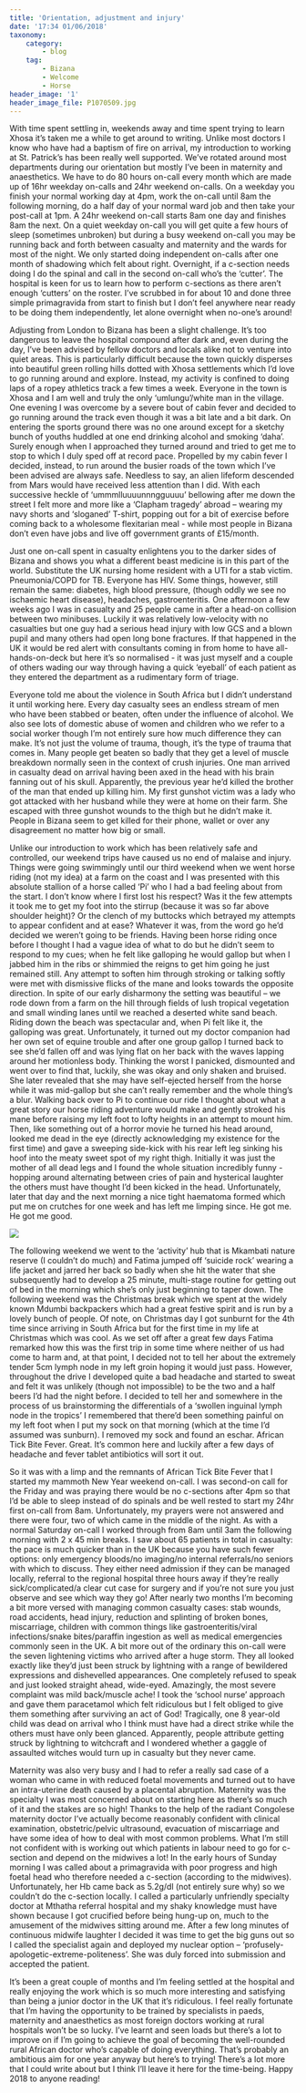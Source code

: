 ```yaml
---
title: 'Orientation, adjustment and injury'
date: '17:34 01/06/2018'
taxonomy:
    category:
        - blog
    tag:
        - Bizana
        - Welcome
        - Horse
header_image: '1'
header_image_file: P1070509.jpg
---
```


With time spent settling in, weekends away and time spent trying to learn Xhosa it’s taken me a while to get around to writing. Unlike most doctors I know who have had a baptism of fire on arrival, my introduction to working at St. Patrick’s has been really well supported. We’ve rotated around most departments during our orientation but mostly I’ve been in maternity and anaesthetics. We have to do 80 hours on-call every month which are made up of 16hr weekday on-calls and 24hr weekend on-calls. On a weekday you finish your normal working day at 4pm, work the on-call until 8am the following morning, do a half day of your normal ward job and then take your post-call at 1pm. A 24hr weekend on-call starts 8am one day and finishes 8am the next. On a quiet weekday on-call you will get quite a few hours of sleep (sometimes unbroken) but during a busy weekend on-call you may be running back and forth between casualty and maternity and the wards for most of the night. We only started doing independent on-calls after one month of shadowing which felt about right. Overnight, if a c-section needs doing I do the spinal and call in the second on-call who’s the ‘cutter’. The hospital is keen for us to learn how to perform c-sections as there aren’t enough ‘cutters’ on the roster. I’ve scrubbed in for about 10 and done three simple primagravida from start to finish but I don’t feel anywhere near ready to be doing them independently, let alone overnight when no-one’s around!

Adjusting from London to Bizana has been a slight challenge. It’s too dangerous to leave the hospital compound after dark and, even during the day, I’ve been advised by fellow doctors and locals alike not to venture into quiet areas. This is particularly difficult because the town quickly disperses into beautiful green rolling hills dotted with Xhosa settlements which I’d love to go running around and explore. Instead, my activity is confined to doing laps of a ropey athletics track a few times a week. Everyone in the town is Xhosa and I am well and truly the only ‘umlungu’/white man in the village. One evening I was overcome by a severe bout of cabin fever and decided to go running around the track even though it was a bit late and a bit dark. On entering the sports ground there was no one around except for a sketchy bunch of youths huddled at one end drinking alcohol and smoking ‘daha’. Surely enough when I approached they turned around and tried to get me to stop to which I duly sped off at record pace. Propelled by my cabin fever I decided, instead, to run around the busier roads of the town which I’ve been advised are always safe. Needless to say, an alien lifeform descended from Mars would have received less attention than I did. With each successive heckle of ‘ummmlluuuunnngguuuu’ bellowing after me down the street I felt more and more like a ‘Clapham tragedy’ abroad – wearing my navy shorts and ‘sloganed’ T-shirt, popping out for a bit of exercise before coming back to a wholesome flexitarian meal - while most people in Bizana don’t even have jobs and live off government grants of £15/month. 

Just one on-call spent in casualty enlightens you to the darker sides of Bizana and shows you what a different beast medicine is in this part of the world. Substitute the UK nursing home resident with a UTI for a stab victim. Pneumonia/COPD for TB. Everyone has HIV. Some things, however, still remain the same: diabetes, high blood pressure, (though oddly we see no ischaemic heart disease), headaches, gastroenteritis. One afternoon a few weeks ago I was in casualty and 25 people came in after a head-on collision between two minibuses. Luckily it was relatively low-velocity with no casualties but one guy had a serious head injury with low GCS and a blown pupil and many others had open long bone fractures. If that happened in the UK it would be red alert with consultants coming in from home to have all-hands-on-deck but here it’s so normalised - it was just myself and a couple of others wading our way through having a quick ‘eyeball’ of each patient as they entered the department as a rudimentary form of triage. 

Everyone told me about the violence in South Africa but I didn’t understand it until working here. Every day casualty sees an endless stream of men who have been stabbed or beaten, often under the influence of alcohol. We also see lots of domestic abuse of women and children who we refer to a social worker though I’m not entirely sure how much difference they can make. It’s not just the volume of trauma, though, it’s the type of trauma that comes in. Many people get beaten so badly that they get a level of muscle breakdown normally seen in the context of crush injuries. One man arrived in casualty dead on arrival having been axed in the head with his brain fanning out of his skull. Apparently, the previous year he’d killed the brother of the man that ended up killing him. My first gunshot victim was a lady who got attacked with her husband while they were at home on their farm. She escaped with three gunshot wounds to the thigh but he didn’t make it. People in Bizana seem to get killed for their phone, wallet or over any disagreement no matter how big or small. 

Unlike our introduction to work which has been relatively safe and controlled, our weekend trips have caused us no end of malaise and injury. Things were going swimmingly until our third weekend when we went horse riding (not my idea) at a farm on the coast and I was presented with this absolute stallion of a horse called ‘Pi’ who I had a bad feeling about from the start. I don’t know where I first lost his respect? Was it the few attempts it took me to get my foot into the stirrup (because it was so far above shoulder height)? Or the clench of my buttocks which betrayed my attempts to appear confident and at ease? Whatever it was, from the word go he’d decided we weren’t going to be friends. Having been horse riding once before I thought I had a vague idea of what to do but he didn’t seem to respond to my cues; when he felt like galloping he would gallop but when I jabbed him in the ribs or shimmied the reigns to get him going he just remained still. Any attempt to soften him through stroking or talking softly were met with dismissive flicks of the mane and looks towards the opposite direction. In spite of our early disharmony the setting was beautiful – we rode down from a farm on the hill through fields of lush tropical vegetation and small winding lanes until we reached a deserted white sand beach. Riding down the beach was spectacular and, when Pi felt like it, the galloping was great. Unfortunately, it turned out my doctor companion had her own set of equine trouble and after one group gallop I turned back to see she’d fallen off and was lying flat on her back with the waves lapping around her motionless body. Thinking the worst I panicked, dismounted and went over to find that, luckily, she was okay and only shaken and bruised. She later revealed that she may have self-ejected herself from the horse while it was mid-gallop but she can’t really remember and the whole thing’s a blur. Walking back over to Pi to continue our ride I thought about what a great story our horse riding adventure would make and gently stroked his mane before raising my left foot to lofty heights in an attempt to mount him. Then, like something out of a horror movie he turned his head around, looked me dead in the eye (directly acknowledging my existence for the first time) and gave a sweeping side-kick with his rear left leg sinking his hoof into the meaty sweet spot of my right thigh. Initially it was just the mother of all dead legs and I found the whole situation incredibly funny - hopping around alternating between cries of pain and hysterical laughter the others must have thought I’d been kicked in the head. Unfortunately, later that day and the next morning a nice tight haematoma formed which put me on crutches for one week and has left me limping since. He got me. He got me good. 

![](2017-12-12-PHOTO-00003008.png)

The following weekend we went to the ‘activity’ hub that is Mkambati nature reserve (I couldn’t do much) and Fatima jumped off ‘suicide rock’ wearing a life jacket and jarred her back so badly when she hit the water that she subsequently had to develop a 25 minute, multi-stage routine for getting out of bed in the morning which she’s only just beginning to taper down. The following weekend was the Christmas break which we spent at the widely known Mdumbi backpackers which had a great festive spirit and is run by a lovely bunch of people. Of note, on Christmas day I got sunburnt for the 4th time since arriving in South Africa but for the first time in my life at Christmas which was cool. As we set off after a great few days Fatima remarked how this was the first trip in some time where neither of us had come to harm and, at that point, I decided not to tell her about the extremely tender 5cm lymph node in my left groin hoping it would just pass. However, throughout the drive I developed quite a bad headache and started to sweat and felt it was unlikely (though not impossible) to be the two and a half beers I’d had the night before. I decided to tell her and somewhere in the process of us brainstorming the differentials of a ‘swollen inguinal lymph node in the tropics’ I remembered that there’d been something painful on my left foot when I put my sock on that morning (which at the time I’d assumed was sunburn). I removed my sock and found an eschar. African Tick Bite Fever. Great. It’s common here and luckily after a few days of headache and fever tablet antibiotics will sort it out.

So it was with a limp and the remnants of African Tick Bite Fever that I started my mammoth New Year weekend on-call. I was second-on call for the Friday and was praying there would be no c-sections after 4pm so that I’d be able to sleep instead of do spinals and be well rested to start my 24hr first on-call from 8am. Unfortunately, my prayers were not answered and there were four, two of which came in the middle of the night. As with a normal Saturday on-call I worked through from 8am until 3am the following morning with 2 x 45 min breaks. I saw about 65 patients in total in casualty: the pace is much quicker than in the UK because you have such fewer options: only emergency bloods/no imaging/no internal referrals/no seniors with which to discuss. They either need admission if they can be managed locally, referral to the regional hospital three hours away if they’re really sick/complicated/a clear cut case for surgery and if you’re not sure you just observe and see which way they go! After nearly two months I’m becoming a bit more versed with managing common casualty cases: stab wounds, road accidents, head injury, reduction and splinting of broken bones, miscarriage, children with common things like gastroenteritis/viral infections/snake bites/paraffin ingestion as well as medical emergencies commonly seen in the UK. A bit more out of the ordinary this on-call were the seven lightening victims who arrived after a huge storm. They all looked exactly like they’d just been struck by lightning with a range of bewildered expressions and dishevelled appearances. One completely refused to speak and just looked straight ahead, wide-eyed. Amazingly, the most severe complaint was mild back/muscle ache! I took the ‘school nurse’ approach and gave them paracetamol which felt ridiculous but I felt obliged to give them something after surviving an act of God! Tragically, one 8 year-old child was dead on arrival who I think must have had a direct strike while the others must have only been glanced. Apparently, people attribute getting struck by lightning to witchcraft and I wondered whether a gaggle of assaulted witches would turn up in casualty but they never came.

Maternity was also very busy and I had to refer a really sad case of a woman who came in with reduced foetal movements and turned out to have an intra-uterine death caused by a placental abruption. Maternity was the specialty I was most concerned about on starting here as there’s so much of it and the stakes are so high! Thanks to the help of the radiant Congolese maternity doctor I’ve actually become reasonably confident with clinical examination, obstetric/pelvic ultrasound, evacuation of miscarriage and have some idea of how to deal with most common problems. What I’m still not confident with is working out which patients in labour need to go for c-section and depend on the midwives a lot! In the early hours of Sunday morning I was called about a primagravida with poor progress and high foetal head who therefore needed a c-section (according to the midwives). Unfortunately, her Hb came back as 5.2g/dl (not entirely sure why) so we couldn’t do the c-section locally. I called a particularly unfriendly specialty doctor at Mthatha referral hospital and my shaky knowledge must have shown because I got crucified before being hung-up on, much to the amusement of the midwives sitting around me. After a few long minutes of continuous midwife laughter I decided it was time to get the big guns out so I called the specialist again and deployed my nuclear option – ‘profusely-apologetic-extreme-politeness’. She was duly forced into submission and accepted the patient.

It’s been a great couple of months and I’m feeling settled at the hospital and really enjoying the work which is so much more interesting and satisfying than being a junior doctor in the UK that it’s ridiculous. I feel really fortunate that I’m having the opportunity to be trained by specialists in paeds, maternity and anaesthetics as most foreign doctors working at rural hospitals won’t be so lucky. I’ve learnt and seen loads but there’s a lot to improve on if I’m going to achieve the goal of becoming the well-rounded rural African doctor who’s capable of doing everything. That’s probably an ambitious aim for one year anyway but here’s to trying! There’s a lot more that I could write about but I think I’ll leave it here for the time-being. Happy 2018 to anyone reading!